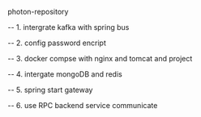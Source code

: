 photon-repository

-- 1. intergrate kafka with spring bus

-- 2. config password encript

-- 3. docker compse with nginx and tomcat and project

-- 4. intergate mongoDB and redis

-- 5. spring start gateway

-- 6. use RPC backend service communicate